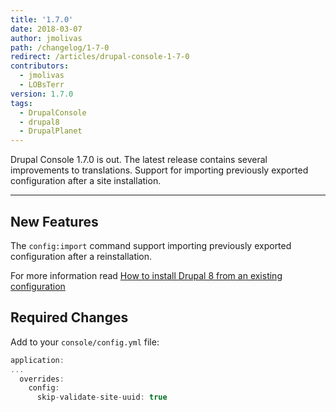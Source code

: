 ```yaml
---
title: '1.7.0'
date: 2018-03-07
author: jmolivas
path: /changelog/1-7-0
redirect: /articles/drupal-console-1-7-0
contributors:
  - jmolivas
  - LOBsTerr
version: 1.7.0
tags:
  - DrupalConsole
  - drupal8
  - DrupalPlanet
---
```


Drupal Console 1.7.0 is out. The latest release contains several improvements to translations. Support for importing previously exported configuration after a site installation.

---

## New Features

The `config:import` command support importing previously exported configuration after a reinstallation.

For more information read [How to install Drupal 8 from an existing configuration](https://weknowinc.com/blog/how-install-drupal-8-existing-configuration)

## Required Changes

Add to your `console/config.yml` file:

```javascript
application:
...
  overrides:
    config:
      skip-validate-site-uuid: true
```

